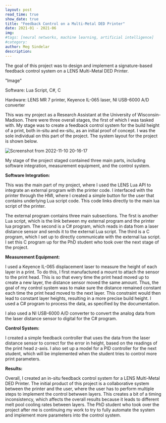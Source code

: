 ```yaml
---
layout: post
read_time: true
show_date: true
title: "Feedback Control on a Multi-Metal DED Printer"
date: 2021-01 - 2021-06
img: 
#tags: [neural networks, machine learning, artificial intelligence]
#category: 
author: Meg Sindelar
description: 
---
```

The goal of this project was to design and implement a signature-based feedback control system on a LENS Multi-Metal DED Printer.

"Image"

Software: Lua Script, C#, C

Hardware: LENS MR 7 printer, Keyence IL-065 laser, NI USB-6000 A/D converter


This was my project as a Research Assistant at the University of Wisconsin-Madison. There were three overall stages, the first of which I was tasked with. My stage was to create a feedback control system for the build height of a print, both in-situ and ex-situ, as an initial proof of concept. I was the sole individual on this part of the project. The system layout for the project is shown below.

![Screenshot from 2022-11-10 20-16-17](https://user-images.githubusercontent.com/87098227/201249031-e765f638-ebf7-45ba-a9aa-75ef26c3d1a6.png)

My stage of the project staged contained three main parts, including software integration, measurement equipment, and the control system. 

**Software Integration:**

This was the main part of my project, where I used the LENS Lua API to integrate an external program with the printer code. I interfaced with the printer through the HMI, where I created a simple button for the user that contains underlying Lua script code. This code links directly to the main lua script of the printer.

The external program contains three main subsections. The first is another Lua script, which is the link between my external program and the printer lua program. The second is a C# program, which reads in data from a laser distance sensor and sends it to the external Lua script. The third is a C program, which I set up to directly communicate with the external lua script. I set this C program up for the PhD student who took over the next stage of the project.


**Measurement Equipment:**

I used a Keyence IL-065 displacement laser to measure the height of each layer in a print. To do this, I first manufactured a mount to attach the sensor to the print head. This is so that every time the print head moved up to create a new layer, the distance sensor moved the same amount. Thus, the goal of my control system was to make sure the distance remained constant each time the print head moved to the next layer. This constraint would then lead to constant layer heights, resulting in a more precise build height. I used a C# program to process the data, as specified by the documentation.

I also used a NI USB-6000 A/D converter to convert the analog data from the laser distance sensor to digital for the C# program.


**Control System:**

I created a simple feedback controller that uses the data from the laser distance sensor to correct for the error in height, based on the readings of the print head z-axis. I also set up a model for a PID controller for the next student, which will be implemented when the student tries to control more print parameters.


**Results:**

Overall, I created an in-situ feedback control system for a LENS Multi-Metal DED Printer. The initial product of this project is a collaborative system between the printer and the user, where the user has to perform multiple steps to implement the control betwwen layers. This creates a bit of a timing inconsistency, which affects the overall results because it leads to different melt pool cooling rates between layers. The PhD student who took over the project after me is continuing my work to try to fully automate the system and implement more parameters into the control system.